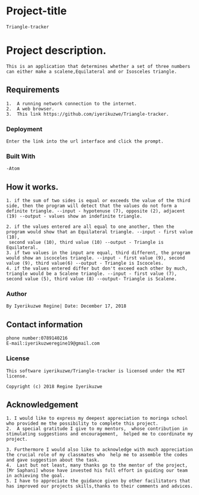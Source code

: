 # Project-title
    Triangle-tracker

# Project description.
    This is an application that determines whether a set of three numbers can either make a scalene,Equilateral and or Isosceles triangle.
## Requirements
    1.  A running network connection to the internet.
    2.  A web browser.
    3.  This link https://github.com/iyerikuzwe/Triangle-tracker.

### Deployment
    Enter the link into the url interface and click the prompt.

### Built With
    -Atom

## How it works.

    1. if the sum of two sides is equal or exceeds the value of the third side, then the program will detect that the values do not form a definite triangle. --input - hypotenuse (7), opposite (2), adjacent (19) --output - values show an indefinite triangle.

    2. if the values entered are all equal to one another, then the program would show that an Equilateral triangle. --input - first value (10),
     second value (10), third value (10) --output - Triangle is Equilateral.
    3. if two values in the input are equal, third different, the program would show an iscoceles triangle. --input - first value (9), second value (9), third value(6) --output - Triangle is Iscoceles. 
    4. if the values entered differ but don't exceed each other by much, triangle would be a Scalene triangle. --input - first value (7), second value (5), third value (8) --output- Triangle is Scalene.
### Author
    By Iyerikuzwe Regine| Date: December 17, 2018
## Contact information
    phone number:0789140216
    E-mail:iyerikuzweregine19@gmail.com

### License
    This software iyerikuzwe/Triangle-tracker is licensed under the MIT license.

    Copyright (c) 2018 Regine Iyerikuzwe
## Acknowledgement
    1. I would like to express my deepest appreciation to moringa school who provided me the possibility to complete this project.
    2.  A special gratitude I give to my mentors,  whose contribution in stimulating suggestions and encouragement,  helped me to coordinate my project.

    3. Furthermore I would also like to acknowledge with much appreciation the crucial role of my classmates who  help me to assemble the codes and gave suggestion about the task.
    4.  Last but not least, many thanks go to the mentor of the project, [Mr Saphani] whose have invested his full effort in guiding our team in achieving the goal.
    5. I have to appreciate the guidance given by other facilitators that has improved our projects skills,thanks to their comments and advices.
